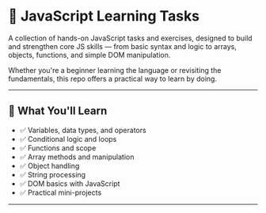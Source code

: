 # 📘 JavaScript Learning Tasks

A collection of hands-on JavaScript tasks and exercises, designed to build and strengthen core JS skills — from basic syntax and logic to arrays, objects, functions, and simple DOM manipulation.

Whether you're a beginner learning the language or revisiting the fundamentals, this repo offers a practical way to learn by doing.

---

## 🧠 What You'll Learn

- ✅ Variables, data types, and operators
- ✅ Conditional logic and loops
- ✅ Functions and scope
- ✅ Array methods and manipulation
- ✅ Object handling
- ✅ String processing
- ✅ DOM basics with JavaScript
- ✅ Practical mini-projects

---
